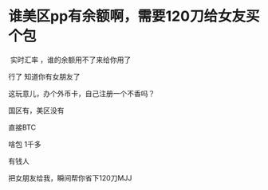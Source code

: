# 谁美区pp有余额啊，需要120刀给女友买个包


<img src="static/image/smiley/yct/022.gif" smilieid="42" border="0" alt="" /> 实时汇率 ，谁的余额用不了来给你用了

行了 知道你有女朋友了

这玩意儿，办个外币卡，自己注册一个不香吗？

国区有，美区没有<img src="static/image/smiley/yct/022.gif" smilieid="42" border="0" alt="" />

直接BTC

啥包 1千多

有钱人<img src="static/image/smiley/default/lol.gif" smilieid="12" border="0" alt="" />

把女朋友给我，瞬间帮你省下120刀MJJ<img src="static/image/smiley/default/lol.gif" smilieid="12" border="0" alt="" /><img src="static/image/smiley/default/lol.gif" smilieid="12" border="0" alt="" /><img src="static/image/smiley/default/lol.gif" smilieid="12" border="0" alt="" /><img src="static/image/smiley/default/lol.gif" smilieid="12" border="0" alt="" /><img src="static/image/smiley/default/lol.gif" smilieid="12" border="0" alt="" />
